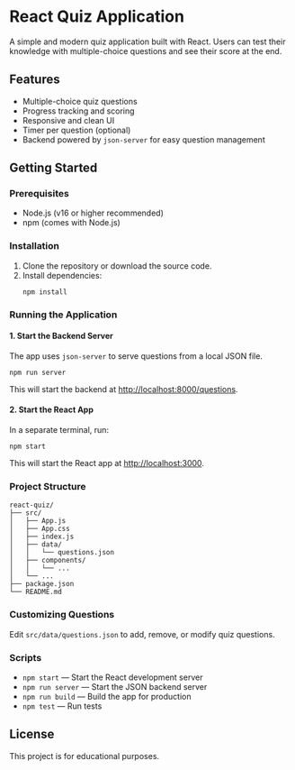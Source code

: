 # React Quiz Application

A simple and modern quiz application built with React. Users can test their knowledge with multiple-choice questions and see their score at the end.

## Features

- Multiple-choice quiz questions
- Progress tracking and scoring
- Responsive and clean UI
- Timer per question (optional)
- Backend powered by `json-server` for easy question management

## Getting Started

### Prerequisites

- Node.js (v16 or higher recommended)
- npm (comes with Node.js)

### Installation

1. Clone the repository or download the source code.
2. Install dependencies:
   ```
   npm install
   ```

### Running the Application

#### 1. Start the Backend Server

The app uses `json-server` to serve questions from a local JSON file.

```
npm run server
```

This will start the backend at [http://localhost:8000/questions](http://localhost:8000/questions).

#### 2. Start the React App

In a separate terminal, run:

```
npm start
```

This will start the React app at [http://localhost:3000](http://localhost:3000).

### Project Structure

```
react-quiz/
├── src/
│   ├── App.js
│   ├── App.css
│   ├── index.js
│   ├── data/
│   │   └── questions.json
│   ├── components/
│   │   └── ...
│   └── ...
├── package.json
└── README.md
```

### Customizing Questions

Edit `src/data/questions.json` to add, remove, or modify quiz questions.

### Scripts

- `npm start` — Start the React development server
- `npm run server` — Start the JSON backend server
- `npm run build` — Build the app for production
- `npm test` — Run tests

## License

This project is for educational purposes.

